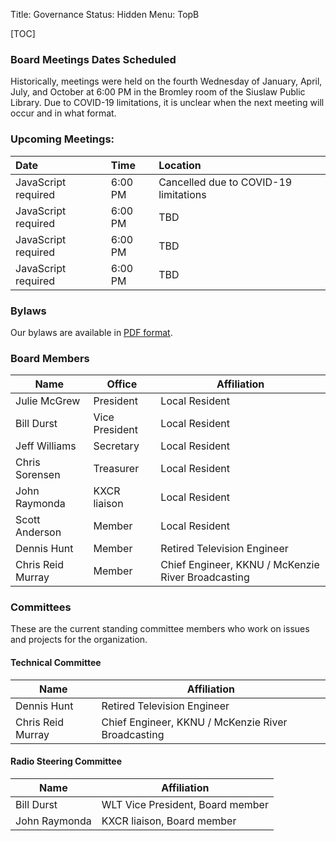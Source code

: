 Title: Governance
Status: Hidden
Menu: TopB

[TOC]

### Board Meetings Dates Scheduled

Historically, meetings were held on the fourth Wednesday of January,
April, July, and October at 6:00 PM in the Bromley room of the Siuslaw
Public Library. Due to COVID-19 limitations, it is unclear when the
next meeting will occur and in what format.

### Upcoming Meetings:

| Date                                      | Time    | Location                              |
| :---                                      | :---    | :-------                              |
| <div id='meet1'>JavaScript required</div> | 6:00 PM | Cancelled due to COVID-19 limitations |
| <div id='meet2'>JavaScript required</div> | 6:00 PM | TBD                                   |
| <div id='meet3'>JavaScript required</div> | 6:00 PM | TBD                                   |
| <div id='meet4'>JavaScript required</div> | 6:00 PM | TBD                                   |

<script type="text/javascript">
function setFourthWednesdayOfQuarter(dt) {
    // First, calculate the first day of the quarter
    var tmp = dt.getMonth();
    tmp = tmp - tmp % 3;
    dt.setMonth(tmp)
    dt.setDate(1);

    dt.setDate(22) // The 22nd is the earliest possible 4th Wednesday
    /*
      We need to determine how many days out Wednesday is.  Sunday is
      represented as Day 0, so Wednesday is Day 3.  For comprehension,
      here is a table of how many days need to be added to the current
      date to get to a Wednesday and what the code does:

       Current       Needed   10-Current   (10-Current)%7
       Sunday(0)       3          10              3
       Monday(1)       2           9              2
       Tuesday(2)      1           8              1
       Wednesday(3)    0           7              0
       Thursday(4)     6           6              6
       Friday(5)       5           5              5
       Saturday(6)     4           4              4
    */
    dt.setDate(dt.getDate() + (10 - dt.getDay()) % 7)
}

function setNextQuarter(dt) {
    dt.setMonth(dt.getMonth() + 3)
}

function setMeetN(dt, n) {
    document.getElementById('meet' + n).innerText =
	dt.toLocaleDateString([], {year: 'numeric',
				   month: 'long',
				   day: 'numeric'})
}

var now = new Date();
var dt = new Date(now);
var i = 1;
do {
    setFourthWednesdayOfQuarter(dt);
    if (now <= dt) {
	setMeetN(dt, i);
	i += 1;
    }
    setNextQuarter(dt);
} while (i < 5);
</script>

### Bylaws

Our bylaws are available in [PDF format]({static}/pdfs/WLT_Bylaws_2018.pdf).

### Board Members

| Name              | Office         | Affiliation                                        |
| ----              | ------         | -----------                                        |
| Julie McGrew      | President      | Local Resident                                     |
| Bill Durst        | Vice President | Local Resident                                     |
| Jeff Williams     | Secretary      | Local Resident                                     |
| Chris Sorensen    | Treasurer      | Local Resident                                     |
| John Raymonda     | KXCR liaison   | Local Resident                                     |
| Scott Anderson    | Member         | Local Resident                                     |
| Dennis Hunt       | Member         | Retired Television Engineer                        |
| Chris Reid Murray | Member         | Chief Engineer, KKNU / McKenzie River Broadcasting |

### Committees

These are the current standing committee members who work on issues
and projects for the organization.

#### Technical Committee

| Name              | Affiliation                                        |
| ----              | -----------                                        |
| Dennis Hunt       | Retired Television Engineer                        |
| Chris Reid Murray | Chief Engineer, KKNU / McKenzie River Broadcasting |

#### Radio Steering Committee

| Name          | Affiliation                      |
| ----          | -----------                      |
| Bill Durst    | WLT Vice President, Board member |
| John Raymonda | KXCR liaison, Board member       |
